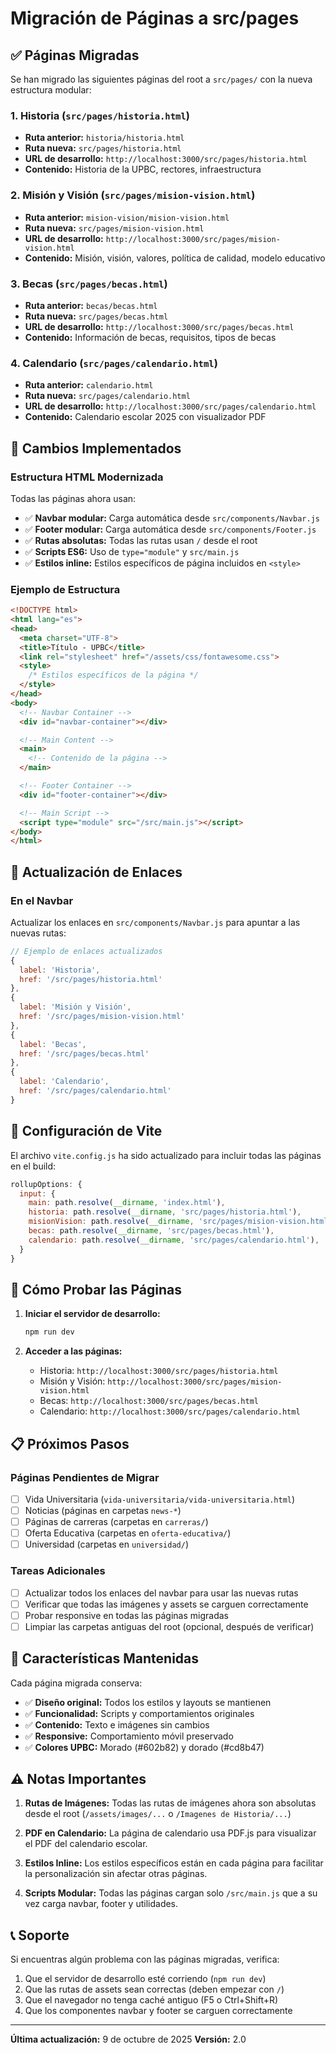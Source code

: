 # Migración de Páginas a src/pages

## ✅ Páginas Migradas

Se han migrado las siguientes páginas del root a `src/pages/` con la nueva estructura modular:

### 1. **Historia** (`src/pages/historia.html`)
- **Ruta anterior:** `historia/historia.html`
- **Ruta nueva:** `src/pages/historia.html`
- **URL de desarrollo:** `http://localhost:3000/src/pages/historia.html`
- **Contenido:** Historia de la UPBC, rectores, infraestructura

### 2. **Misión y Visión** (`src/pages/mision-vision.html`)
- **Ruta anterior:** `mision-vision/mision-vision.html`
- **Ruta nueva:** `src/pages/mision-vision.html`
- **URL de desarrollo:** `http://localhost:3000/src/pages/mision-vision.html`
- **Contenido:** Misión, visión, valores, política de calidad, modelo educativo

### 3. **Becas** (`src/pages/becas.html`)
- **Ruta anterior:** `becas/becas.html`
- **Ruta nueva:** `src/pages/becas.html`
- **URL de desarrollo:** `http://localhost:3000/src/pages/becas.html`
- **Contenido:** Información de becas, requisitos, tipos de becas

### 4. **Calendario** (`src/pages/calendario.html`)
- **Ruta anterior:** `calendario.html`
- **Ruta nueva:** `src/pages/calendario.html`
- **URL de desarrollo:** `http://localhost:3000/src/pages/calendario.html`
- **Contenido:** Calendario escolar 2025 con visualizador PDF

## 🎯 Cambios Implementados

### Estructura HTML Modernizada
Todas las páginas ahora usan:
- ✅ **Navbar modular:** Carga automática desde `src/components/Navbar.js`
- ✅ **Footer modular:** Carga automática desde `src/components/Footer.js`
- ✅ **Rutas absolutas:** Todas las rutas usan `/` desde el root
- ✅ **Scripts ES6:** Uso de `type="module"` y `src/main.js`
- ✅ **Estilos inline:** Estilos específicos de página incluidos en `<style>`

### Ejemplo de Estructura
```html
<!DOCTYPE html>
<html lang="es">
<head>
  <meta charset="UTF-8">
  <title>Título - UPBC</title>
  <link rel="stylesheet" href="/assets/css/fontawesome.css">
  <style>
    /* Estilos específicos de la página */
  </style>
</head>
<body>
  <!-- Navbar Container -->
  <div id="navbar-container"></div>

  <!-- Main Content -->
  <main>
    <!-- Contenido de la página -->
  </main>

  <!-- Footer Container -->
  <div id="footer-container"></div>

  <!-- Main Script -->
  <script type="module" src="/src/main.js"></script>
</body>
</html>
```

## 📝 Actualización de Enlaces

### En el Navbar
Actualizar los enlaces en `src/components/Navbar.js` para apuntar a las nuevas rutas:

```javascript
// Ejemplo de enlaces actualizados
{
  label: 'Historia',
  href: '/src/pages/historia.html'
},
{
  label: 'Misión y Visión',
  href: '/src/pages/mision-vision.html'
},
{
  label: 'Becas',
  href: '/src/pages/becas.html'
},
{
  label: 'Calendario',
  href: '/src/pages/calendario.html'
}
```

## 🔧 Configuración de Vite

El archivo `vite.config.js` ha sido actualizado para incluir todas las páginas en el build:

```javascript
rollupOptions: {
  input: {
    main: path.resolve(__dirname, 'index.html'),
    historia: path.resolve(__dirname, 'src/pages/historia.html'),
    misionVision: path.resolve(__dirname, 'src/pages/mision-vision.html'),
    becas: path.resolve(__dirname, 'src/pages/becas.html'),
    calendario: path.resolve(__dirname, 'src/pages/calendario.html'),
  }
}
```

## 🚀 Cómo Probar las Páginas

1. **Iniciar el servidor de desarrollo:**
   ```bash
   npm run dev
   ```

2. **Acceder a las páginas:**
   - Historia: `http://localhost:3000/src/pages/historia.html`
   - Misión y Visión: `http://localhost:3000/src/pages/mision-vision.html`
   - Becas: `http://localhost:3000/src/pages/becas.html`
   - Calendario: `http://localhost:3000/src/pages/calendario.html`

## 📋 Próximos Pasos

### Páginas Pendientes de Migrar
- [ ] Vida Universitaria (`vida-universitaria/vida-universitaria.html`)
- [ ] Noticias (páginas en carpetas `news-*`)
- [ ] Páginas de carreras (carpetas en `carreras/`)
- [ ] Oferta Educativa (carpetas en `oferta-educativa/`)
- [ ] Universidad (carpetas en `universidad/`)

### Tareas Adicionales
- [ ] Actualizar todos los enlaces del navbar para usar las nuevas rutas
- [ ] Verificar que todas las imágenes y assets se carguen correctamente
- [ ] Probar responsive en todas las páginas migradas
- [ ] Limpiar las carpetas antiguas del root (opcional, después de verificar)

## 🎨 Características Mantenidas

Cada página migrada conserva:
- ✅ **Diseño original:** Todos los estilos y layouts se mantienen
- ✅ **Funcionalidad:** Scripts y comportamientos originales
- ✅ **Contenido:** Texto e imágenes sin cambios
- ✅ **Responsive:** Comportamiento móvil preservado
- ✅ **Colores UPBC:** Morado (#602b82) y dorado (#cd8b47)

## ⚠️ Notas Importantes

1. **Rutas de Imágenes:** Todas las rutas de imágenes ahora son absolutas desde el root (`/assets/images/...` o `/Imagenes de Historia/...`)

2. **PDF en Calendario:** La página de calendario usa PDF.js para visualizar el PDF del calendario escolar.

3. **Estilos Inline:** Los estilos específicos están en cada página para facilitar la personalización sin afectar otras páginas.

4. **Scripts Modular:** Todas las páginas cargan solo `/src/main.js` que a su vez carga navbar, footer y utilidades.

## 📞 Soporte

Si encuentras algún problema con las páginas migradas, verifica:
1. Que el servidor de desarrollo esté corriendo (`npm run dev`)
2. Que las rutas de assets sean correctas (deben empezar con `/`)
3. Que el navegador no tenga caché antiguo (F5 o Ctrl+Shift+R)
4. Que los componentes navbar y footer se carguen correctamente

---

**Última actualización:** 9 de octubre de 2025
**Versión:** 2.0
